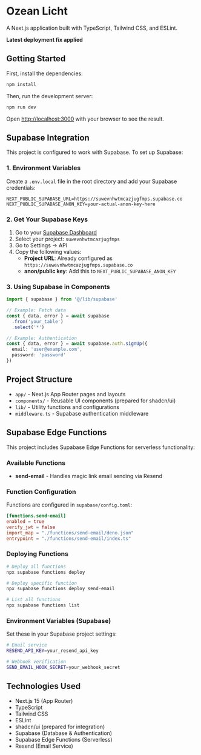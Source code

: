 # Ozean Licht

A Next.js application built with TypeScript, Tailwind CSS, and ESLint.

**Latest deployment fix applied**

## Getting Started

First, install the dependencies:

```bash
npm install
```

Then, run the development server:

```bash
npm run dev
```

Open [http://localhost:3000](http://localhost:3000) with your browser to see the result.

## Supabase Integration

This project is configured to work with Supabase. To set up Supabase:

### 1. Environment Variables

Create a `.env.local` file in the root directory and add your Supabase credentials:

```env
NEXT_PUBLIC_SUPABASE_URL=https://suwevnhwtmcazjugfmps.supabase.co
NEXT_PUBLIC_SUPABASE_ANON_KEY=your-actual-anon-key-here
```

### 2. Get Your Supabase Keys

1. Go to your [Supabase Dashboard](https://supabase.com/dashboard)
2. Select your project: `suwevnhwtmcazjugfmps`
3. Go to Settings → API
4. Copy the following values:
   - **Project URL**: Already configured as `https://suwevnhwtmcazjugfmps.supabase.co`
   - **anon/public key**: Add this to `NEXT_PUBLIC_SUPABASE_ANON_KEY`

### 3. Using Supabase in Components

```typescript
import { supabase } from '@/lib/supabase'

// Example: Fetch data
const { data, error } = await supabase
  .from('your_table')
  .select('*')

// Example: Authentication
const { data, error } = await supabase.auth.signUp({
  email: 'user@example.com',
  password: 'password'
})
```

## Project Structure

- `app/` - Next.js App Router pages and layouts
- `components/` - Reusable UI components (prepared for shadcn/ui)
- `lib/` - Utility functions and configurations
- `middleware.ts` - Supabase authentication middleware

## Supabase Edge Functions

This project includes Supabase Edge Functions for serverless functionality:

### Available Functions

- **send-email** - Handles magic link email sending via Resend

### Function Configuration

Functions are configured in `supabase/config.toml`:

```toml
[functions.send-email]
enabled = true
verify_jwt = false
import_map = "./functions/send-email/deno.json"
entrypoint = "./functions/send-email/index.ts"
```

### Deploying Functions

```bash
# Deploy all functions
npx supabase functions deploy

# Deploy specific function
npx supabase functions deploy send-email

# List all functions
npx supabase functions list
```

### Environment Variables (Supabase)

Set these in your Supabase project settings:

```bash
# Email service
RESEND_API_KEY=your_resend_api_key

# Webhook verification
SEND_EMAIL_HOOK_SECRET=your_webhook_secret
```

## Technologies Used

- Next.js 15 (App Router)
- TypeScript
- Tailwind CSS
- ESLint
- shadcn/ui (prepared for integration)
- Supabase (Database & Authentication)
- Supabase Edge Functions (Serverless)
- Resend (Email Service)